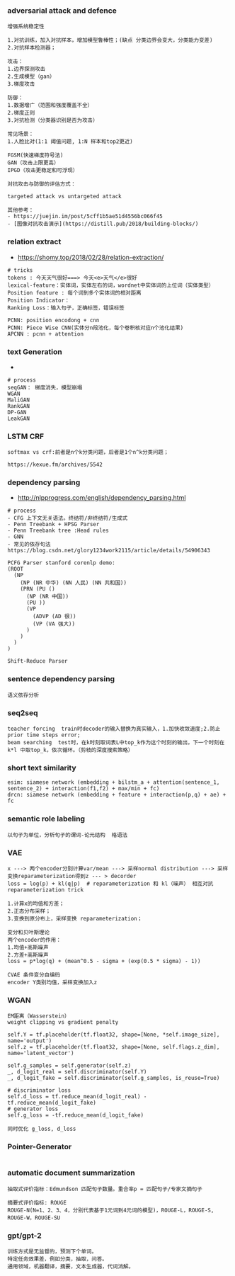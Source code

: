 ### adversarial attack and defence
```
增强系统稳定性

1.对抗训练，加入对抗样本，增加模型鲁棒性；(缺点 分类边界会变大，分类能力变差)
2.对抗样本检测器；

攻击：
1.边界探测攻击
2.生成模型（gan）
3.梯度攻击

防御：
1.数据增广（范围和强度覆盖不全）
2.梯度正则
3.对抗检测（分类器识别是否为攻击）

常见场景：
1.人脸比对(1:1 阈值问题, 1:N 样本和top2更近) 

FGSM(快速梯度符号法)
GAN（攻击上限更高）
IPGD（攻击更稳定和可浮现）

对抗攻击与防御的评估方式：

targeted attack vs untargeted attack

其他参考：
- https://juejin.im/post/5cff1b5ae51d4556bc066f45
- [图像对抗攻击演示](https://distill.pub/2018/building-blocks/)
```


### relation extract
- https://shomy.top/2018/02/28/relation-extraction/
```
# tricks
tokens : 今天天气很好===> 今天<e>天气</e>很好
lexical-feature：实体词，实体左右的词，wordnet中实体词的上位词（实体类型）
Position feature : 每个词到多个实体词的相对距离
Position Indicator： 
Ranking Loss：输入句子，正确标签，错误标签

PCNN: position encodong + cnn
PCNN: Piece Wise CNN(实体分n段池化，每个卷积核对应n个池化结果)
APCNN : pcnn + attention
```

### text Generation
- 
```
# process
seqGAN： 梯度消失，模型崩塌
WGAN
MaliGAN
RankGAN
DP-GAN
LeakGAN
```

### LSTM CRF
```
softmax vs crf:前者是n个k分类问题，后者是1个n^k分类问题；

https://kexue.fm/archives/5542
```

### dependency parsing
- http://nlpprogress.com/english/dependency_parsing.html
```
# process
- CFG 上下文无关语法。终结符/非终结符/生成式
- Penn Treebank + HPSG Parser
- Penn Treebank tree :Head rules
- GNN
- 常见的依存句法 https://blog.csdn.net/glory1234work2115/article/details/54906343

PCFG Parser stanford corenlp demo: 
(ROOT
  (NP
    (NP (NR 中华) (NN 人民) (NN 共和国))
    (PRN (PU ()
      (NP (NR 中国))
      (PU ))
      (VP
        (ADVP (AD 很))
        (VP (VA 强大))
	  )
	)
  )
)

Shift-Reduce Parser
```

### sentence dependency parsing
```
语义依存分析
```

### seq2seq
```
teacher forcing  train时decoder的输入替换为真实输入，1.加快收敛速度;2.防止prior time steps error;  
beam searching  test时，在k时刻取词表L中top_k作为这个时刻的输出，下一个时刻在k*l 中取top_k，依次循环。（剪枝的深度搜索策略）
```

### short text similarity
```
esim: siamese network (embedding + bilstm_a + attention(sentence_1, sentence_2) + interaction(f1,f2) + max/min + fc)
drcn: siamese network (embedding + feature + interaction(p,q) + ae) + fc
```

### semantic role labeling
```
以句子为单位，分析句子的谓词-论元结构  格语法
```

### VAE
```
x ---> 两个encoder分别计算var/mean ---> 采样normal distribution ---> 采样变换reparameterization得到z --- > decorder
loss = log(p) + kl(q|p)  # reparameterization 和 kl（噪声） 相互对抗
reparameterization trick

1.计算x的均值和方差；
2.正态分布采样；
3.变换到原分布上，采样变换 reparameterization；

变分和贝叶斯理论
两个encoder的作用：
1.均值+高斯噪声
2.方差+高斯噪声
loss = p*log(q) + (mean^0.5 - sigma + (exp(0.5 * sigma) - 1))

CVAE 条件变分自编码
encoder Y类别均值，采样变换加入z
```

### WGAN
```
EM距离（Wasserstein）
weight clipping vs gradient penalty 

self.Y = tf.placeholder(tf.float32, shape=[None, *self.image_size], name='output')
self.z = tf.placeholder(tf.float32, shape=[None, self.flags.z_dim], name='latent_vector')

self.g_samples = self.generator(self.z)
_, d_logit_real = self.discriminator(self.Y)
_, d_logit_fake = self.discriminator(self.g_samples, is_reuse=True)

# discriminator loss
self.d_loss = tf.reduce_mean(d_logit_real) - tf.reduce_mean(d_logit_fake)
# generator loss
self.g_loss = -tf.reduce_mean(d_logit_fake)

同时优化 g_loss, d_loss
```

### Pointer-Generator
```

```

### automatic document summarization
```
抽取式评价指标：Edmundson 匹配句子数量。重合率p = 匹配句子/专家文摘句子

摘要式评价指标: ROUGE 
ROUGE-N(N=1、2、3、4，分别代表基于1元词到4元词的模型)，ROUGE-L，ROUGE-S, ROUGE-W，ROUGE-SU

```

### gpt/gpt-2
```
训练方式是无监督的，预测下个单词。
特定任务效果差，例如分类，抽取，问答。
通用领域，机器翻译，摘要，文本生成器，代词消解。

```